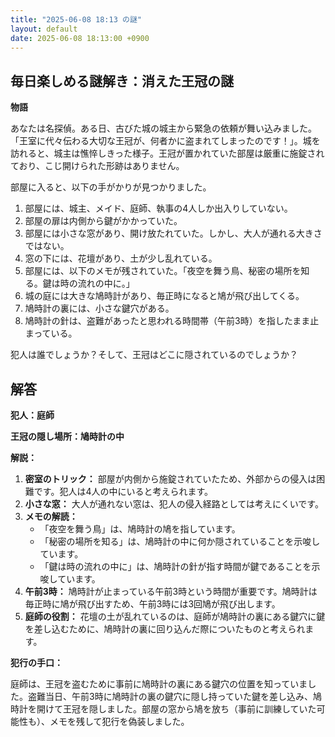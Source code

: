 ```yaml
---
title: "2025-06-08 18:13 の謎"
layout: default
date: 2025-06-08 18:13:00 +0900
---
```

## 毎日楽しめる謎解き：消えた王冠の謎

**物語**

あなたは名探偵。ある日、古びた城の城主から緊急の依頼が舞い込みました。「王室に代々伝わる大切な王冠が、何者かに盗まれてしまったのです！」。城を訪れると、城主は憔悴しきった様子。王冠が置かれていた部屋は厳重に施錠されており、こじ開けられた形跡はありません。

部屋に入ると、以下の手がかりが見つかりました。

1.  部屋には、城主、メイド、庭師、執事の4人しか出入りしていない。
2.  部屋の扉は内側から鍵がかかっていた。
3.  部屋には小さな窓があり、開け放たれていた。しかし、大人が通れる大きさではない。
4.  窓の下には、花壇があり、土が少し乱れている。
5.  部屋には、以下のメモが残されていた。「夜空を舞う鳥、秘密の場所を知る。鍵は時の流れの中に。」
6.  城の庭には大きな鳩時計があり、毎正時になると鳩が飛び出してくる。
7.  鳩時計の裏には、小さな鍵穴がある。
8.  鳩時計の針は、盗難があったと思われる時間帯（午前3時）を指したまま止まっている。

犯人は誰でしょうか？そして、王冠はどこに隠されているのでしょうか？

## 解答

**犯人：庭師**

**王冠の隠し場所：鳩時計の中**

**解説：**

1.  **密室のトリック：** 部屋が内側から施錠されていたため、外部からの侵入は困難です。犯人は4人の中にいると考えられます。
2.  **小さな窓：** 大人が通れない窓は、犯人の侵入経路としては考えにくいです。
3.  **メモの解読：**
    *   「夜空を舞う鳥」は、鳩時計の鳩を指しています。
    *   「秘密の場所を知る」は、鳩時計の中に何か隠されていることを示唆しています。
    *   「鍵は時の流れの中に」は、鳩時計の針が指す時間が鍵であることを示唆しています。
4.  **午前3時：** 鳩時計が止まっている午前3時という時間が重要です。鳩時計は毎正時に鳩が飛び出すため、午前3時には3回鳩が飛び出します。
5.  **庭師の役割：** 花壇の土が乱れているのは、庭師が鳩時計の裏にある鍵穴に鍵を差し込むために、鳩時計の裏に回り込んだ際についたものと考えられます。

**犯行の手口：**

庭師は、王冠を盗むために事前に鳩時計の裏にある鍵穴の位置を知っていました。盗難当日、午前3時に鳩時計の裏の鍵穴に隠し持っていた鍵を差し込み、鳩時計を開けて王冠を隠しました。部屋の窓から鳩を放ち（事前に訓練していた可能性も）、メモを残して犯行を偽装しました。
